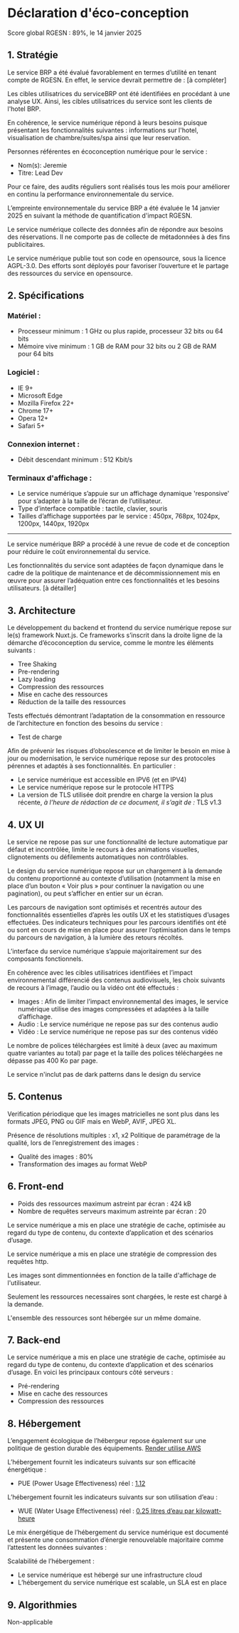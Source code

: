 # Déclaration d'éco-conception

Score global RGESN : 89%, le 14 janvier 2025

## 1. Stratégie

Le service BRP a été évalué favorablement en termes d’utilité en tenant compte de RGESN.
En effet, le service devrait permettre de : [à compléter]

Les cibles utilisatrices du serviceBRP ont été identifiées en procédant à une analyse UX.
Ainsi, les cibles utilisatrices du service sont les clients de l'hotel BRP.

En cohérence, le service numérique répond à leurs besoins puisque présentant les fonctionnalités suivantes : informations sur l'hotel, visualisation de chambre/suites/spa ainsi que leur reservation.

Personnes référentes en écoconception numérique pour le service :

- Nom(s): Jeremie
- Titre: Lead Dev

Pour ce faire, des audits réguliers sont réalisés tous les mois pour améliorer en continu la performance environnementale du service.

L’empreinte environnementale du service BRP a été évaluée le 14 janvier 2025 en suivant la méthode de quantification d'impact RGESN.

Le service numérique collecte des données afin de répondre aux besoins des réservations. Il ne comporte pas de collecte de métadonnées à des fins publicitaires.

Le service numérique publie tout son code en opensource, sous la licence AGPL-3.0. Des efforts sont déployés pour favoriser l’ouverture et le partage des ressources du service en opensource.

## 2. Spécifications

### Matériel :

- Processeur minimum : 1 GHz ou plus rapide, processeur 32 bits ou 64 bits
- Mémoire vive minimum : 1 GB de RAM pour 32 bits ou 2 GB de RAM pour 64 bits

### Logiciel :

- IE 9+
- Microsoft Edge
- Mozilla Firefox 22+
- Chrome 17+
- Opera 12+
- Safari 5+

### Connexion internet :

- Débit descendant minimum : 512 Kbit/s

### Terminaux d'affichage :

- Le service numérique s’appuie sur un affichage dynamique 'responsive' pour s’adapter à la taille de l’écran de l’utilisateur.
- Type d’interface compatible : tactile, clavier, souris
- Tailles d’affichage supportées par le service : 450px, 768px, 1024px, 1200px, 1440px, 1920px

---

Le service numérique BRP a procédé à une revue de code et de conception pour réduire le coût environnemental du service.

Les fonctionnalités du service sont adaptées de façon dynamique dans le cadre de la politique de maintenance et de décommissionnement mis en œuvre pour assurer l’adéquation entre ces fonctionnalités et les besoins utilisateurs.
[à détailler]

## 3. Architecture

Le développement du backend et frontend du service numérique repose sur le(s) framework Nuxt.js.
Ce frameworks s’inscrit dans la droite ligne de la démarche d’écoconception du service, comme le montre les éléments suivants :

- Tree Shaking
- Pre-rendering
- Lazy loading
- Compression des ressources
- Mise en cache des ressources
- Réduction de la taille des ressources

Tests effectués démontrant l’adaptation de la consommation en ressource de l’architecture en fonction des besoins du service :

- Test de charge

Afin de prévenir les risques d’obsolescence et de limiter le besoin en mise à jour ou modernisation, le service numérique repose sur des protocoles pérennes et adaptés à ses fonctionnalités. En particulier :

- Le service numérique est accessible en IPV6 (et en IPV4)
- Le service numérique repose sur le protocole HTTPS
- La version de TLS utilisée doit prendre en charge la version la plus récente, _à l’heure de rédaction de ce document, il s’agit de :_ TLS v1.3

## 4. UX UI

Le service ne repose pas sur une fonctionnalité de lecture automatique par défaut et incontrôlée, limite le recours à des animations visuelles, clignotements ou défilements automatiques non contrôlables.

Le design du service numérique repose sur un chargement à la demande du contenu proportionné au contexte d’utilisation (notamment la mise en place d’un bouton « Voir plus » pour continuer la navigation ou une pagination), ou peut s’afficher en entier sur un écran.

Les parcours de navigation sont optimisés et recentrés autour des fonctionnalités essentielles d’après les outils UX et les statistiques d’usages effectuées.
Des indicateurs techniques pour les parcours identifiés ont été ou sont en cours de mise en place pour assurer l’optimisation dans le temps du parcours de navigation, à la lumière des retours récoltés.

L’interface du service numérique s’appuie majoritairement sur des composants fonctionnels.

En cohérence avec les cibles utilisatrices identifiées et l’impact environnemental différencié des contenus audiovisuels, les choix suivants de recours à l’image, l’audio ou la vidéo ont été effectués :

- Images : Afin de limiter l’impact environnemental des images, le service numérique utilise des images compressées et adaptées à la taille d’affichage.
- Audio : Le service numérique ne repose pas sur des contenus audio
- Vidéo : Le service numérique ne repose pas sur des contenus vidéo

Le nombre de polices téléchargées est limité à deux (avec au maximum quatre variantes au total) par page et la taille des polices téléchargées ne dépasse pas 400 Ko par page.

Le service n'inclut pas de dark patterns dans le design du service

## 5. Contenus

Verification périodique que les images matricielles ne sont plus dans les formats JPEG, PNG ou GIF mais en WebP, AVIF, JPEG XL.

Présence de résolutions multiples : x1, x2
Politique de paramétrage de la qualité, lors de l’enregistrement des images :

- Qualité des images : 80%
- Transformation des images au format WebP

## 6. Front-end

- Poids des ressources maximum astreint par écran : 424 kB
- Nombre de requêtes serveurs maximum astreinte par écran : 20

Le service numérique a mis en place une stratégie de cache, optimisée au regard du type de contenu, du contexte d’application et des scénarios d’usage.

Le service numérique a mis en place une stratégie de compression des requêtes http.

Les images sont dimmentionnées en fonction de la taille d'affichage de l'utilisateur.

Seulement les ressources necessaires sont chargées, le reste est chargé à la demande.

L'ensemble des ressources sont hébergée sur un même domaine.

## 7. Back-end

Le service numérique a mis en place une stratégie de cache, optimisée au regard du type de contenu, du contexte d’application et des scénarios d’usage.
En voici les principaux contours côté serveurs :

- Pré-rendering
- Mise en cache des ressources
- Compression des ressources

## 8. Hébergement

L’engagement écologique de l’hébergeur repose également sur une politique de gestion durable des équipements. [Render utilise AWS](https://aws.amazon.com/fr/sustainability/)

L’hébergement fournit les indicateurs suivants sur son efficacité énergétique :

- PUE (Power Usage Effectiveness) réel : [1.12](https://arc.net/l/quote/nfbuqwqa)

L’hébergement fournit les indicateurs suivants sur son utilisation d’eau :

- WUE (Water Usage Effectiveness) réel : [0.25 litres d’eau par kilowatt-heure](https://arc.net/l/quote/tczumfsg)

Le mix énergétique de l’hébergement du service numérique est documenté et présente une consommation d’énergie renouvelable majoritaire comme l’attestent les données suivantes :

Scalabilité de l’hébergement :

- Le service numérique est hébergé sur une infrastructure cloud
- L’hébergement du service numérique est scalable, un SLA est en place

## 9. Algorithmies

Non-applicable
